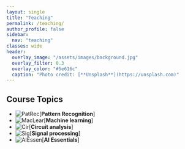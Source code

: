 ```yaml
---
layout: single
title: "Teaching"
permalink: /teaching/
author_profile: false
sidebar:
  nav: "teaching"
classes: wide
header:
  overlay_image: "/assets/images/background.jpg"
  overlay_filter: 0.3
  overlay_color: "#5e616c"
  caption: "Photo credit: [**Unsplash**](https://unsplash.com)"
---
```


## Course Topics
- ![PatRec](../assets/imgages/PR1.JPG)[**Pattern Recognition**]
- ![MacLear](../assets/imgages/machinelearning1.JPG)[**Machine learning**]
- ![Cir](../assets/imgages/startPic.jpg)[**Circuit analysis**]
- ![Sig](../assets/imgages/ECG_1.jpg)[**Signal processing**]
- ![AIEssen](../assets/imgages/DeepDream2.JPG)[**AI Essentials**]

